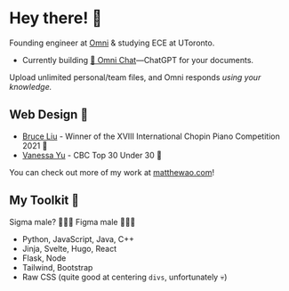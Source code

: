 # Hey there! 👋
Founding engineer at [Omni](https://omnilabs.ai/) & studying ECE at UToronto. 

- Currently building [💬 Omni Chat](https://omnilabs.ai/chat)—ChatGPT for your documents. 

Upload unlimited personal/team files, and Omni responds *using your knowledge.* 

## Web Design 🎨 

- [Bruce Liu](https://bruceliu.matthewao.com) - Winner of the XVIII International
Chopin Piano Competition 2021 🎼
- [Vanessa Yu](https://vanessayu.com) - CBC Top 30 Under 30 🎹

You can check out more of my work at [matthewao.com](https://matthewao.com)!

## My Toolkit 🧰 

Sigma male? 🙅🏻‍♂️ Figma male 🙋🏻‍♂️ 

- Python, JavaScript, Java, C++
- Jinja, Svelte, Hugo, React
- Flask, Node
- Tailwind, Bootstrap
- Raw CSS (quite good at centering `divs`, unfortunately 💀)
